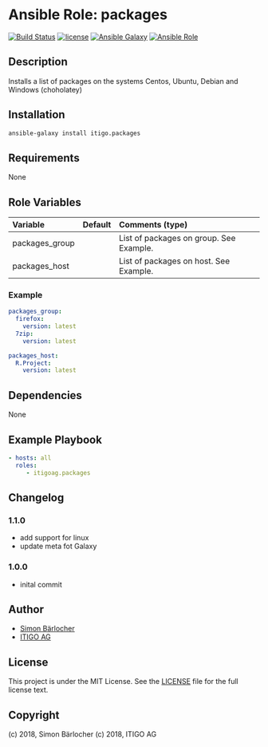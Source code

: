 # Ansible Role: packages

[![Build Status](https://img.shields.io/travis-ci/itigoag/ansible.packages.svg?branch=master&style=popout-square)](https://travis-ci.org/itigoag/ansible.packages) [![license](https://img.shields.io/github/license/mashape/apistatus.svg?style=popout-square)](https://sbaerlo.ch/licence) [![Ansible Galaxy](http://img.shields.io/badge/ansible--galaxy-packages-blue.svg?style=popout-square)](https://galaxy.ansible.com/itigoag/packages) [![Ansible Role](https://img.shields.io/ansible/role/d/35019.svg?style=popout-square)](https://galaxy.ansible.com/itigoag/packages)

## Description

Installs a list of packages on the systems Centos, Ubuntu, Debian and Windows (choholatey)

## Installation

```bash
ansible-galaxy install itigo.packages
```

## Requirements

None

## Role Variables

| Variable             | Default     | Comments (type)                                   |
| :---                 | :---        | :---                                              |
| packages_group | | List of packages on group. See Example. |
| packages_host | | List of packages on host. See Example. |

### Example

```yml
packages_group:
  firefox:
    version: latest
  7zip:
    version: latest

packages_host:
  R.Project:
    version: latest
```

## Dependencies

None

## Example Playbook

```yml
- hosts: all
  roles:
     - itigoag.packages
```

## Changelog

### 1.1.0

* add support for linux
* update meta fot Galaxy

### 1.0.0

* inital commit

## Author

* [Simon Bärlocher](https://sbaerlocher.ch)
* [ITIGO AG](https://www.itigo.ch)

## License

This project is under the MIT License. See the [LICENSE](licence) file for the full license text.

## Copyright

(c) 2018, Simon Bärlocher
(c) 2018, ITIGO AG